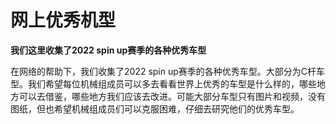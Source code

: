 # 网上优秀机型
**我们这里收集了2022 spin up赛季的各种优秀车型**

在网络的帮助下，我们收集了2022 spin up赛季的各种优秀车型。大部分为C杆车型。我们希望每位机械组成员可以多去看看世界上优秀的车型是什么样的，哪些地方可以去借鉴，哪些地方我们应该去改进。可能大部分车型只有图片和视频，没有图纸，但也希望机械组成员们可以克服困难，仔细去研究他们的优秀车型。
